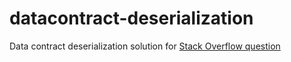 # datacontract-deserialization
Data contract deserialization solution for [Stack Overflow question](https://stackoverflow.com/questions/57313063/wcf-xml-deserialization-not-populating-array)
